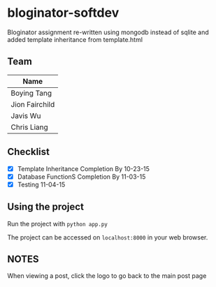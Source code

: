 # bloginator-softdev

Bloginator assignment re-written using mongodb instead of sqlite and added template inheritance from template.html

## Team

| Name          |
| ------------- |
| Boying Tang   |
| Jion Fairchild|
| Javis Wu      |
| Chris Liang   |

## Checklist

 - [X] Template Inheritance Completion By 10-23-15
 - [X] Database FunctionS Completion By 11-03-15
 - [X] Testing 11-04-15

## Using the project

Run the project with `python app.py`

The project can be accessed on `localhost:8000` in your web browser.

## NOTES

When viewing a post, click the logo to go back to the main post page

